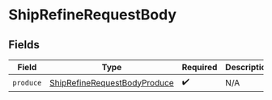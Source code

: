 # ShipRefineRequestBody


## Fields

| Field                                                                                   | Type                                                                                    | Required                                                                                | Description                                                                             |
| --------------------------------------------------------------------------------------- | --------------------------------------------------------------------------------------- | --------------------------------------------------------------------------------------- | --------------------------------------------------------------------------------------- |
| `produce`                                                                               | [ShipRefineRequestBodyProduce](../../models/operations/ShipRefineRequestBodyProduce.md) | :heavy_check_mark:                                                                      | N/A                                                                                     |